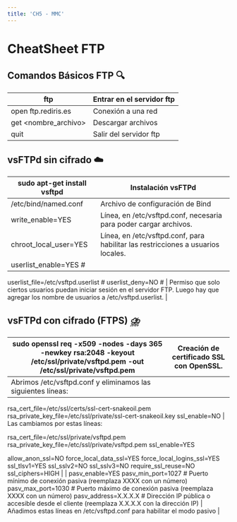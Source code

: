 ```yaml
---
title: 'CH5 - MMC'
---
```


# CheatSheet FTP

## Comandos Básicos FTP 🔍

| ftp | Entrar en el servidor ftp |
| --- | --- |
| open ftp.rediris.es | Conexión a una red  |
| get <nombre_archivo> | Descargar archivos  |
| quit | Salir del servidor ftp |

## vsFTPd sin cifrado ☁️

| sudo apt-get install vsftpd | Instalación vsFTPd |
| --- | --- |
| /etc/bind/named.conf | Archivo de configuración de Bind |
|   write_enable=YES | Línea, en /etc/vsftpd.conf, necesaria para poder cargar archivos. |
| chroot_local_user=YES | Línea, en /etc/vsftpd.conf, para habilitar las restricciones a usuarios locales. |
| userlist_enable=YES #
userlist_file=/etc/vsftpd.userlist #
userlist_deny=NO # | Permiso que solo ciertos usuarios puedan iniciar sesión en el servidor FTP. Luego hay que agregar los nombre de usuarios a /etc/vsftpd.userlist. |

## vsFTPd con cifrado (FTPS) *⛈️*

| sudo openssl req -x509 -nodes -days 365 -newkey rsa:2048 -keyout /etc/ssl/private/vsftpd.pem -out /etc/ssl/private/vsftpd.pem | Creación de certificado SSL con OpenSSL. |
| --- | --- |
| Abrimos /etc/vsftpd.conf y eliminamos las siguientes líneas:

rsa_cert_file=/etc/ssl/certs/ssl-cert-snakeoil.pem
rsa_private_key_file=/etc/ssl/private/ssl-cert-snakeoil.key
ssl_enable=NO | Las cambiamos por estas líneas:

rsa_cert_file=/etc/ssl/private/vsftpd.pem
rsa_private_key_file=/etc/ssl/private/vsftpd.pem
ssl_enable=YES

allow_anon_ssl=NO
force_local_data_ssl=YES
force_local_logins_ssl=YES
ssl_tlsv1=YES
ssl_sslv2=NO
ssl_sslv3=NO
require_ssl_reuse=NO
ssl_ciphers=HIGH |
| pasv_enable=YES
pasv_min_port=1027  # Puerto mínimo de conexión pasiva (reemplaza XXXX con un número)
pasv_max_port=1030  # Puerto máximo de conexión pasiva (reemplaza XXXX con un número)
pasv_address=X.X.X.X  # Dirección IP pública o accesible desde el cliente (reemplaza X.X.X.X con la dirección IP) | Añadimos estas líneas en /etc/vsftpd.conf para habilitar el modo pasivo |
